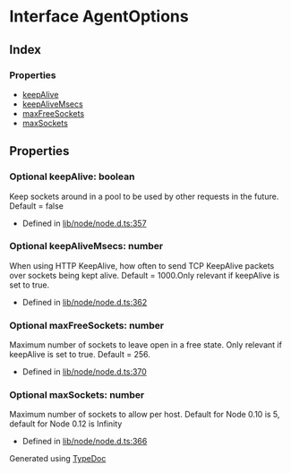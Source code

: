 # Interface AgentOptions


## Index

### Properties
* [keepAlive](_http_.agentoptions.md#keepalive)
* [keepAliveMsecs](_http_.agentoptions.md#keepalivemsecs)
* [maxFreeSockets](_http_.agentoptions.md#maxfreesockets)
* [maxSockets](_http_.agentoptions.md#maxsockets)

## Properties

### Optional keepAlive: boolean
Keep sockets around in a pool to be used by other requests in the future. Default = false
* Defined in [lib/node/node.d.ts:357](https://github.com/kimamula/typedoc/blob/HEAD/src/lib/node/node.d.ts#L357)


### Optional keepAliveMsecs: number
When using HTTP KeepAlive, how often to send TCP KeepAlive packets over sockets being kept alive. Default = 1000.Only relevant if keepAlive is set to true.
* Defined in [lib/node/node.d.ts:362](https://github.com/kimamula/typedoc/blob/HEAD/src/lib/node/node.d.ts#L362)


### Optional maxFreeSockets: number
Maximum number of sockets to leave open in a free state. Only relevant if keepAlive is set to true. Default = 256.
* Defined in [lib/node/node.d.ts:370](https://github.com/kimamula/typedoc/blob/HEAD/src/lib/node/node.d.ts#L370)


### Optional maxSockets: number
Maximum number of sockets to allow per host. Default for Node 0.10 is 5, default for Node 0.12 is Infinity
* Defined in [lib/node/node.d.ts:366](https://github.com/kimamula/typedoc/blob/HEAD/src/lib/node/node.d.ts#L366)



Generated using [TypeDoc](http://typedoc.io)
